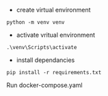 

- create virtual environment

`python -m venv venv`

- activate vritual environment

`.\venv\Scripts\activate`

- install dependancies

`pip install -r requirements.txt`

Run docker-compose.yaml
